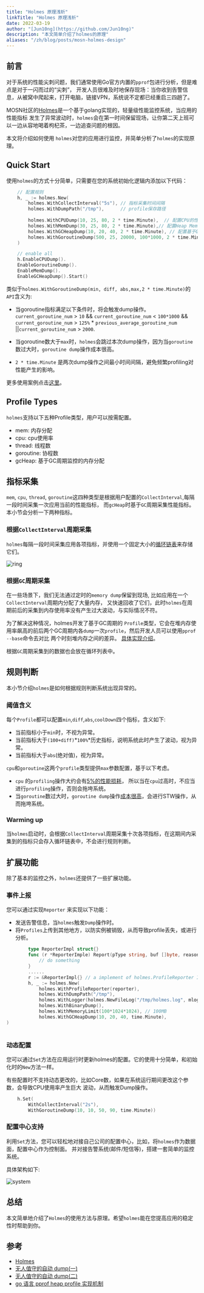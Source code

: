 ```yaml
---
title: "Holmes 原理浅析"
linkTitle: "Holmes 原理浅析"
date: 2022-03-19
author: "[Jun10ng](https://github.com/Jun10ng)"
description: "本文简单介绍了holmes的原理"
aliases: "/zh/blog/posts/mosn-holmes-design"
---
```


## 前言

对于系统的性能尖刺问题，我们通常使用Go官方内置的`pprof`包进行分析，但是难点是对于一闪而过的“尖刺”，
开发人员很难及时地保存现场：当你收到告警信息，从被窝中爬起来，打开电脑，链接VPN，系统说不定都已经重启三四趟了。

MOSN社区的[Holmes](https://github.com/mosn/holmes)是一个基于golang实现的，轻量级性能监控系统，当应用的性能指标
发生了异常波动时，`holmes`会在第一时间保留现场，让你第二天上班可以一边从容地喝着枸杞茶，一边追查问题的根因。

本文将介绍如何使用 `holmes`对您的应用进行监控，并简单分析了`holmes`的实现原理。


## Quick Start

使用`holmes`的方式十分简单，只需要在您的系统初始化逻辑内添加以下代码：
```go
    // 配置规则
    h, _ := holmes.New(
        holmes.WithCollectInterval("5s"), // 指标采集时间间隔
        holmes.WithDumpPath("/tmp"),      // profile保存路径
    
        holmes.WithCPUDump(10, 25, 80, 2 * time.Minute),  // 配置CPU的性能监控规则
        holmes.WithMemDump(30, 25, 80, 2 * time.Minute),// 配置Heap Memory 性能监控规则
        holmes.WithGCHeapDump(10, 20, 40, 2 * time.Minute), // 配置基于GC周期的Heap Memory 性能监控规则
        holmes.WithGoroutineDump(500, 25, 20000, 100*1000, 2 * time.Minute),    //配置Goroutine数量的监控规则
    )

    // enable all
    h.EnableCPUDump().
    EnableGoroutineDump().
	EnableMemDump().
	EnableGCHeapDump().Start()

```
类似于`holmes.WithGoroutineDump(min, diff, abs,max,2 * time.Minute)`的`API`含义为: 

- 当goroutine指标满足以下条件时，将会触发dump操作。
  `current_goroutine_num` > `10` && `current_goroutine_num` < `100*1000` && 
  `current_goroutine_num` > `125%` * `previous_average_goroutine_num` ||`current_goroutine_num` > `2000`.

- 当goroutine数大于`max`时，`holmes`会跳过本次dump操作，因为当`goroutine`数过大时，`goroutine dump`操作成本很高。
  
- `2 * time.Minute` 是两次dump操作之间最小时间间隔，避免频繁profiling对性能产生的影响。


更多使用案例点击[这里](https://github.com/mosn/holmes/tree/master/example)。

## Profile Types

`holmes`支持以下五种Profile类型，用户可以按需配置。

- mem: 内存分配     
- cpu: cpu使用率      
- thread: 线程数    
- goroutine: 协程数
- gcHeap: 基于GC周期监控的内存分配



## 指标采集

`mem`, `cpu`, `thread`, `goroutine`这四种类型是根据用户配置的`CollectInterval`,每隔一段时间采集一次应用当前的性能指标，
而`gcHeap`时基于`GC`周期采集性能指标。本小节会分析一下两种指标。

### 根据`CollectInterval`周期采集

`holmes`每隔一段时间采集应用各项指标，并使用一个固定大小的[循环链表](https://github.com/mosn/holmes/blob/master/ring.go)来存储它们。

![ring](./ring.png)

### 根据`GC`周期采集

在一些场景下，我们无法通过定时的`memory dump`保留到现场, 比如应用在一个`CollectInterval`周期内分配了大量内存，
又快速回收了它们，此时`holmes`在周期前后的采集到内存使用率没有产生过大波动，与实际情况不符。

为了解决这种情况，holmes开发了基于GC周期的
`Profile`类型，它会在堆内存使用率飙高的前后两个GC周期内各`dump`一次`profile`，然后开发人员可以使用`pprof --base`命令去对比
两个时刻堆内存之间的差异。 [具体实现介绍](https://uncledou.site/2022/go-pprof-heap/)。

根据`GC`周期采集到的数据也会放在循环列表中。

## 规则判断
本小节介绍`holmes`是如何根据规则判断系统出现异常的。

### 阈值含义

每个`Profile`都可以配置`min`,`diff`,`abs`,`coolDown`四个指标，含义如下:

- 当前指标小于`min`时，不视为异常。
- 当前指标大于`(100+diff)`*`100%`*历史指标，说明系统此时产生了波动，视为异常。
- 当前指标大于`abs`(绝对值)，视为异常。

`cpu`和`goroutine`这两个`profile`类型提供`max`参数配置，基于以下考虑。

- `cpu` 的`profiling`操作大约会有[5%的性能损耗](https://medium.com/google-cloud/continuous-profiling-of-go-programs-96d4416af77b)，
  所以当在`cpu`过高时，不应当进行`profiling`操作，否则会拖垮系统。
- 当`goroutine`数过大时，`goroutine dump`操作[成本很高](https://github.com/golang/go/issues/33250)，会进行STW操作，从而拖垮系统。
  
### Warming up

当`holmes`启动时，会根据`CollectInterval`周期采集十次各项指标，在这期间内采集到的指标只会存入循环链表中，不会进行规则判断。

## 扩展功能

除了基本的监控之外，`holmes`还提供了一些扩展功能。

### 事件上报

您可以通过实现`Reporter` 来实现以下功能：

- 发送告警信息，当`holmes`触发`Dump`操作时。
- 将`Profiles`上传到其他地方，以防实例被销毁，从而导致profile丢失，或进行分析。

```go
        type ReporterImpl struct{}
        func (r *ReporterImple) Report(pType string, buf []byte, reason string, eventID string) error{
            // do something	
        }
        ......
        r := &ReporterImpl{} // a implement of holmes.ProfileReporter Interface.
    	h, _ := holmes.New(
            holmes.WithProfileReporter(reporter),
            holmes.WithDumpPath("/tmp"),
            holmes.WithLogger(holmes.NewFileLog("/tmp/holmes.log", mlog.INFO)),
            holmes.WithBinaryDump(),
            holmes.WithMemoryLimit(100*1024*1024), // 100MB
            holmes.WithGCHeapDump(10, 20, 40, time.Minute),
)
  
```

### 动态配置

您可以通过`Set`方法在应用运行时更新holmes的配置。它的使用十分简单，和初始化时的`New`方法一样。

有些配置时不支持动态更改的，比如Core数，如果在系统运行期间更改这个参数，会导致CPU使用率产生巨大
波动，从而触发Dump操作。

```go
    h.Set(
        WithCollectInterval("2s"),
        WithGoroutineDump(10, 10, 50, 90, time.Minute))
```

### 配置中心支持

利用`Set`方法，您可以轻松地对接自己公司的配置中心，比如，将`holmes`作为数据面，配置中心作为控制面。
并对接告警系统(邮件/短信等)，搭建一套简单的监控系统。

具体架构如下:

![system](./system.png)

## 总结

本文简单地介绍了`Holmes`的使用方法与原理。希望`holmes`能在您提高应用的稳定性时帮助到你。


## 参考
- [Holmes](https://github.com/mosn/holmes)
- [无人值守的自动 dump(一)](https://xargin.com/autodumper-for-go/)
- [无人值守的自动 dump(二)](https://xargin.com/autodumper-for-go-ii/)
- [go 语言 pprof heap profile 实现机制](https://uncledou.site/2022/go-pprof-heap/)
